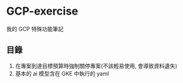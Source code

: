 # GCP-exercise
我的 GCP 特殊功能筆記

## 目錄

1. 在專案到達目標預算時強制關停專案(不該輕易使用, 會導致資料遺失)
2. 基本的 ai 模型含在 GKE 中執行的 yaml

